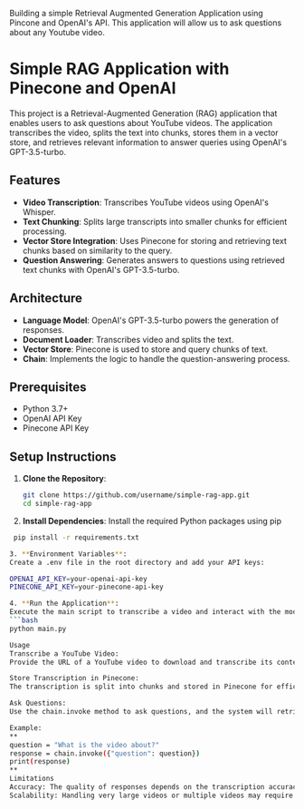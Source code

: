 Building a simple Retrieval Augmented Generation Application using Pincone and OpenAI's API. This application will allow us to ask questions about any Youtube video.

# Simple RAG Application with Pinecone and OpenAI
This project is a Retrieval-Augmented Generation (RAG) application that enables users to ask questions about YouTube videos. The application transcribes the video, splits the text into chunks, stores them in a vector store, and retrieves relevant information to answer queries using OpenAI's GPT-3.5-turbo.

## Features
- **Video Transcription**: Transcribes YouTube videos using OpenAI's Whisper.
- **Text Chunking**: Splits large transcripts into smaller chunks for efficient processing.
- **Vector Store Integration**: Uses Pinecone for storing and retrieving text chunks based on similarity to the query.
- **Question Answering**: Generates answers to questions using retrieved text chunks with OpenAI's GPT-3.5-turbo.

## Architecture
- **Language Model**: OpenAI's GPT-3.5-turbo powers the generation of responses.
- **Document Loader**: Transcribes video and splits the text.
- **Vector Store**: Pinecone is used to store and query chunks of text.
- **Chain**: Implements the logic to handle the question-answering process.

## Prerequisites
- Python 3.7+
- OpenAI API Key
- Pinecone API Key

## Setup Instructions
1. **Clone the Repository**:
   ```bash
   git clone https://github.com/username/simple-rag-app.git
   cd simple-rag-app 

2. **Install Dependencies**:
  Install the required Python packages using pip
  ```bash
   pip install -r requirements.txt

3. **Environment Variables**:
  Create a .env file in the root directory and add your API keys:

OPENAI_API_KEY=your-openai-api-key
PINECONE_API_KEY=your-pinecone-api-key

 4. **Run the Application**:
Execute the main script to transcribe a video and interact with the model:
```bash
python main.py

Usage
Transcribe a YouTube Video:
Provide the URL of a YouTube video to download and transcribe its content.

Store Transcription in Pinecone:
The transcription is split into chunks and stored in Pinecone for efficient retrieval.

Ask Questions:
Use the chain.invoke method to ask questions, and the system will retrieve relevant chunks and generate an answer.

Example:
**
question = "What is the video about?"
response = chain.invoke({"question": question})
print(response)
**
Limitations
Accuracy: The quality of responses depends on the transcription accuracy and the relevance of retrieved chunks.
Scalability: Handling very large videos or multiple videos may require optimization.

